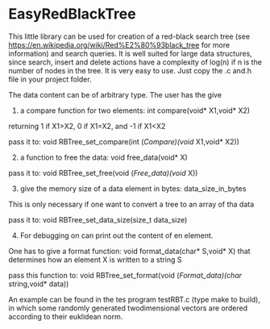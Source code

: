 # EasyRedBlackTree
This little library can be used for creation of a red-black search tree (see 
https://en.wikipedia.org/wiki/Red%E2%80%93black_tree for more information) and search queries. It is well 
suited for large data structures, since search, insert and delete actions have a complexity of log(n) if n is the 
number of nodes in the tree. It is very easy to use. Just copy the .c and.h file in your project folder. 

The data content can be of arbitrary type. The user has the give

1. a compare function for two elements:     int compare(void* X1,void* X2)

  returning 1 if X1>X2, 0 if X1=X2, and -1 if X1<X2
  
  pass it to:  void RBTree_set_compare(int (*Compare)(void* X1,void* X2))
  
2. a function to free the data:  void free_data(void* X) 

  pass it to: void RBTree_set_free(void (*Free_data)(void* X))

3. give the memory size of a data element in bytes: data_size_in_bytes

  This is only necessary if one want to convert a tree to an array of tha data
  
  pass it to: void RBTree_set_data_size(size_t data_size)

4. For debugging on can print out the content of en element. 

  One has to give a format function:  void format_data(char* S,void* X) 
  that determines how an element X is written to a string S
  
  pass this function to: void RBTree_set_format(void (*Format_data)(char* string,void* data))
  
  

An example can be found in the tes program testRBT.c (type make to build), in which some randomly generated 
twodimensional vectors are ordered according to their euklidean norm. 


